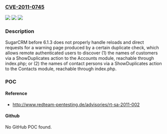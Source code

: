 ### [CVE-2011-0745](https://cve.mitre.org/cgi-bin/cvename.cgi?name=CVE-2011-0745)
![](https://img.shields.io/static/v1?label=Product&message=n%2Fa&color=blue)
![](https://img.shields.io/static/v1?label=Version&message=n%2Fa&color=blue)
![](https://img.shields.io/static/v1?label=Vulnerability&message=n%2Fa&color=brighgreen)

### Description

SugarCRM before 6.1.3 does not properly handle reloads and direct requests for a warning page produced by a certain duplicate check, which allows remote authenticated users to discover (1) the names of customers via a ShowDuplicates action to the Accounts module, reachable through index.php; or (2) the names of contact persons via a ShowDuplicates action to the Contacts module, reachable through index.php.

### POC

#### Reference
- http://www.redteam-pentesting.de/advisories/rt-sa-2011-002

#### Github
No GitHub POC found.

